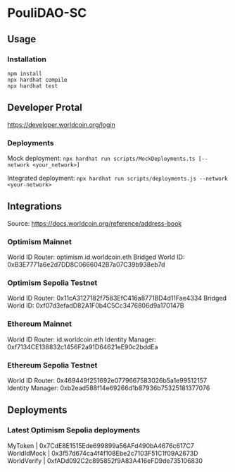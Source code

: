 # PouliDAO-SC

## Usage
### Installation
```shell
npm install
npx hardhat compile
npx hardhat test
```
## Developer Protal
https://developer.worldcoin.org/login

### Deployments
Mock deployment:
`npx hardhat run scripts/MockDeployments.ts [--network <your_network>]`

Integrated deployment:
`npx hardhat run scripts/deployments.js --network <your-network>`

## Integrations

Source: https://docs.worldcoin.org/reference/address-book

### Optimism Mainnet
World ID Router:   optimism.id.worldcoin.eth
Bridged World ID:  0xB3E7771a6e2d7DD8C0666042B7a07C39b938eb7d

### Optimism Sepolia Testnet
World ID Router:   0x11cA3127182f7583EfC416a8771BD4d11Fae4334
Bridged World ID:  0xf07d3efadD82A1F0b4C5Cc3476806d9a170147B

### Ethereum Mainnet
World ID Router:   id.worldcoin.eth
Identity Manager:  0xf7134CE138832c1456F2a91D64621eE90c2bddEa

### Ethereum Sepolia Testnet
World ID Router:   0x469449f251692e0779667583026b5a1e99512157
Identity Manager:  0xb2ead588f14e69266d1b87936b75325181377076

## Deployments

### Latest Optimism Sepolia deployments

MyToken     | 0x7CdE8E1515Ede699899a56AFd490bA4676c617C7
WorldIdMock | 0x3f57d674ca4f4f108Ebe2c7103F51C1f09A2673D
WorldVerify | 0xfADd092C2c895852f9A83A416eFD9de735106830
